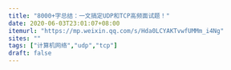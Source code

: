 ```yaml
---
title: "8000+字总结：一文搞定UDP和TCP高频面试题！"
date: 2020-06-03T23:01:07+08:00
itemurl: "https://mp.weixin.qq.com/s/Hda0LCYAKTvwfUMMm_i4Ng"
sites: ""
tags: ["计算机网络","udp","tcp"]
draft: false
---
```


